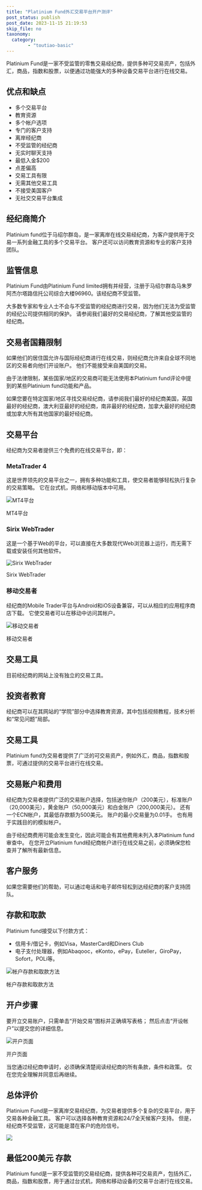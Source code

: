 ```yaml
---
title: "Platinium Fund外汇交易平台开户测评"
post_status: publish
post_date: 2023-11-15 21:19:53
skip_file: no
taxonomy:
  category:
        - "toutiao-basic"
---
```


Platinium Fund是一家不受监管的零售交易经纪商，提供多种可交易资产，包括外汇，商品，指数和股票，以便通过功能强大的多种设备交易平台进行在线交易。

## 优点和缺点

- 多个交易平台
- 教育资源
- 多个帐户选项
- 专门的客户支持
- 离岸经纪商
- 不受监管的经纪商
- 无实时聊天支持
- 最低入金$200
- 点差偏高
- 交易工具有限
- 无需其他交易工具
- 不接受美国客户
- 无社交交易平台集成

## 经纪商简介

Platinium fund位于马绍尔群岛，是一家离岸在线交易经纪商，为客户提供用于交易一系列金融工具的多个交易平台。 客户还可以访问教育资源和专业的客户支持团队。

## 监管信息

Platinium Fund由Platinium Fund limited拥有并经营，注册于马绍尔群岛马朱罗阿杰尔塔路信托公司综合大楼96960。该经纪商不受监管。

大多数专家和专业人士不会与不受监管的经纪商进行交易，因为他们无法为受监管的经纪公司提供相同的保护。 请参阅我们最好的交易经纪商，了解其他受监管的经纪商。

## 交易者国籍限制

如果他们的居住国允许与国际经纪商进行在线交易，则经纪商允许来自全球不同地区的交易者向他们开设账户。 他们不能接受来自美国的交易。

由于法律限制，某些国家/地区的交易商可能无法使用本Platinium fund评论中提到的某些Platinium fund功能和产品。

如果您要在特定国家/地区寻找交易经纪商，请参阅我们最好的经纪商美国，英国最好的经纪商，澳大利亚最好的经纪商，南非最好的经纪商，加拿大最好的经纪商或加拿大所有其他国家的最好经纪商。

## 交易平台

经纪商为交易者提供三个免费的在线交易平台，即：

### MetaTrader 4

这是世界领先的交易平台之一，拥有多种功能和工具，使交易者能够轻松执行复杂的交易策略。 它在台式机，网络和移动版本中可用。

![MT4平台](https://cdn.fendou.la/funstoutiao/2020/11/Platiniumfund-Review-MT4-Platform.jpg "MT4平台")

MT4平台

### Sirix WebTrader

这是一个基于Web的平台，可以直接在大多数现代Web浏览器上运行，而无需下载或安装任何其他软件。

![Sirix WebTrader](https://cdn.fendou.la/funstoutiao/2020/11/Platiniumfund-Review-Sirix-WebTrader.jpg "Sirix WebTrader")

Sirix WebTrader

### 移动交易者

经纪商的Mobile Trader平台与Android和iOS设备兼容，可以从相应的应用程序商店下载。 它使交易者可以在移动中访问其帐户。

![移动交易者](https://cdn.fendou.la/funstoutiao/2020/11/Platiniumfund-Review-Mobile-Trader.jpg "移动交易者")

移动交易者

## 交易工具

目前经纪商的网站上没有独立的交易工具。

## 投资者教育

经纪商可以在其网站的“学院”部分中选择教育资源，其中包括视频教程，技术分析和“常见问题”局部。

## 交易工具

Platinium fund为交易者提供了广泛的可交易资产，例如外汇，商品，指数和股票，可通过提供的交易平台进行在线交易。

## 交易账户和费用

经纪商为交易者提供广泛的交易账户选择，包括迷你账户（200美元），标准账户（20,000美元），黄金账户（50,000美元）和白金账户（200,000美元）。 还有一个ECN帐户，其最低存款额为500美元。 账户的最小交易量为0.01手。 也有用于实践目的的模拟帐户。

由于经纪商费用可能会发生变化，因此可能会有其他费用未列入本Platinium fund审查中。 在您开立Platinium fund经纪商帐户进行在线交易之前，必须确保您检查并了解所有最新信息。

## 客户服务

如果您需要他们的帮助，可以通过电话和电子邮件轻松到达经纪商的客户支持团队。

## 存款和取款

Platinium fund接受以下付款方式：

- 信用卡/借记卡，例如Visa，MasterCard和Diners Club
- 电子支付处理器，例如Abaqooc，eKonto，ePay，Euteller，GiroPay，Sofort，POLi等。

![帐户存款和取款方法](https://cdn.fendou.la/funstoutiao/2020/11/Platiniumfund-Review-Account-Deposit-Withdrawal-Methods.jpg "帐户存款和取款方法")

帐户存款和取款方法

## 开户步骤

要开立交易账户，只需单击“开始交易”图标并正确填写表格； 然后点击“开设帐户”以提交您的详细信息。

![开户页面](https://cdn.fendou.la/funstoutiao/2020/11/Platiniumfund-Review-Account-Opening-Page-322x1024.jpg "开户页面")

开户页面

当您通过经纪商申请时，必须确保清楚阅读经纪商的所有条款，条件和政策。 仅在您完全理解并同意后再继续。

## 总体评价

Platinium Fund是一家离岸交易经纪商，为交易者提供多个复杂的交易平台，用于交易各种金融工具。 客户可以选择各种教育资源和24/7全天候客户支持。 但是，经纪商不受监管，这可能是潜在客户的危险信号。

![](https://cdn.fendou.la/funstoutiao/2020/11/Platiniumfund-Logo.png)

## 最低200美元 存款

Platinium fund是一家不受监管的交易经纪商，提供各种可交易资产，包括外汇，商品，指数和股票，用于通过台式机，网络和移动设备的交易平台进行在线交易。
